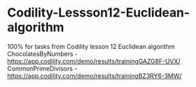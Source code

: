 # Codility-Lessson12-Euclidean-algorithm
100% for tasks from Codility lesson 12 Euclidean algorithm
ChocolatesByNumbers - https://app.codility.com/demo/results/trainingGAZG8F-UVX/
CommonPrimeDivisors - https://app.codility.com/demo/results/trainingBZ3RY6-3MW/
